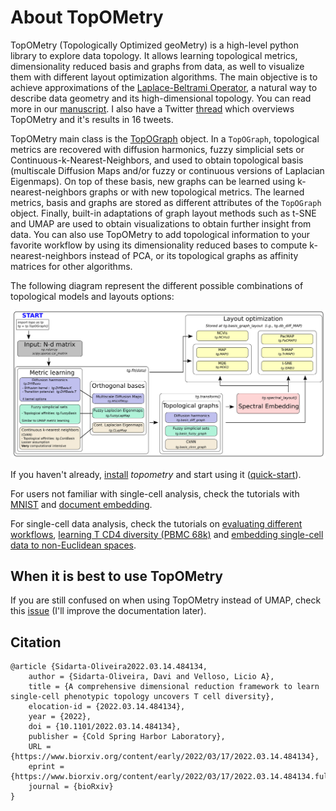 # About TopOMetry

TopOMetry (Topologically Optimized geoMetry) is a high-level python library to explore data topology.
It allows learning topological metrics, dimensionality reduced basis and graphs from data, as well
to visualize them with different layout optimization algorithms. The main objective is to achieve approximations of
the [Laplace-Beltrami Operator](https://en.wikipedia.org/wiki/Laplace%E2%80%93Beltrami_operator), a natural way to describe
data geometry and its high-dimensional topology. You can read more in our [manuscript](https://doi.org/10.1101/2022.03.14.484134).
I also have a Twitter [thread](https://twitter.com/davisidarta/status/1504511680373428224?s=20&t=F_sYf6rw4WVnb4EcO5C3MA) which overviews TopOMetry and it's results in 16 tweets. 

TopOMetry main class is the [TopOGraph](https://topometry.readthedocs.io/en/latest/topograph/) object. In a ``TopOGraph``, topological metrics are recovered with diffusion
harmonics, fuzzy simplicial sets or Continuous-k-Nearest-Neighbors, and used to obtain topological basis (multiscale Diffusion Maps and/or
fuzzy or continuous versions of Laplacian Eigenmaps). On top of these basis, new graphs can be learned using k-nearest-neighbors
graphs or with new topological metrics. The learned metrics, basis and graphs are stored as different attributes of the
``TopOGraph`` object. Finally, built-in adaptations of graph layout methods such as t-SNE and UMAP are used to obtain
visualizations to obtain further insight from data. You can also use TopOMetry to add topological information to your favorite workflow
by using its dimensionality reduced bases to compute k-nearest-neighbors instead of PCA, or its topological graphs as
affinity matrices for other algorithms.

The following diagram represent the different possible combinations of topological models and layouts options:

![TopOMetry in a glance](img/TopOGraph_models.png)

If you haven't already, [install](installation.md) *topometry* and start using it ([quick-start](quickstart.md)).

For users not familiar with single-cell analysis, check the tutorials with [MNIST](MNIST_TopOMetry_Tutorial.md) 
and [document embedding](20Newsgroups_Tutorial.md). 

For single-cell data
analysis, check the tutorials on [evaluating different workflows](pbmc3k.md), 
[learning T CD4 diversity (PBMC 68k)](pbmc68k.md)  and 
[embedding single-cell data to non-Euclidean spaces](Non_euclidean_tutorial.md).


## When it is best to use TopOMetry
If you are still confused on when using TopOMetry instead of UMAP, check this [issue](https://github.com/davisidarta/topometry/issues/8#issue-1173107992) (I'll improve the documentation later). 


## Citation

```
@article {Sidarta-Oliveira2022.03.14.484134,
	author = {Sidarta-Oliveira, Davi and Velloso, Licio A},
	title = {A comprehensive dimensional reduction framework to learn single-cell phenotypic topology uncovers T cell diversity},
	elocation-id = {2022.03.14.484134},
	year = {2022},
	doi = {10.1101/2022.03.14.484134},
	publisher = {Cold Spring Harbor Laboratory},
	URL = {https://www.biorxiv.org/content/early/2022/03/17/2022.03.14.484134},
	eprint = {https://www.biorxiv.org/content/early/2022/03/17/2022.03.14.484134.full.pdf},
	journal = {bioRxiv}
}
```